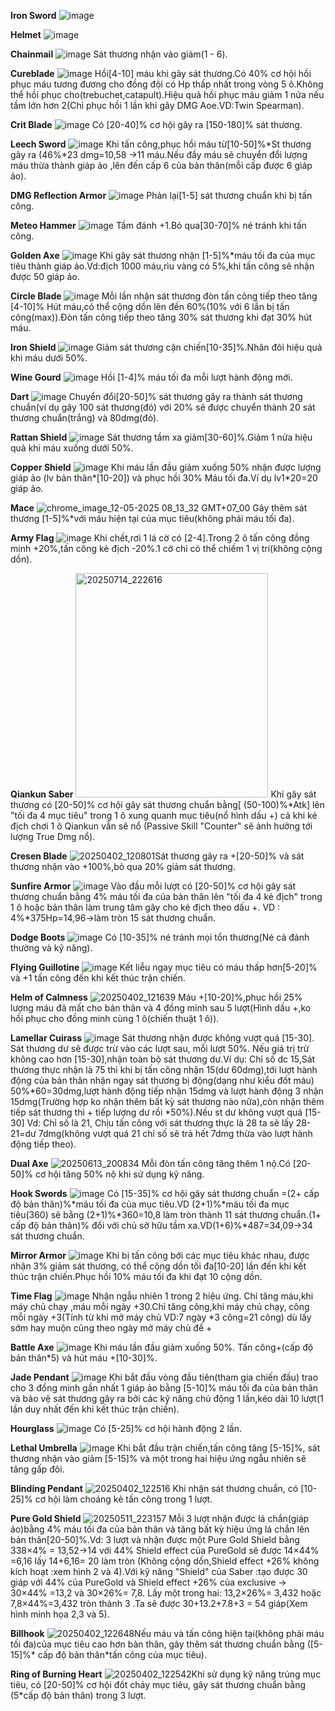 **Iron Sword**
![image](https://github.com/user-attachments/assets/ca5b2bf7-e00c-44dd-bcf3-7dd5027f77ab)


 **Helmet**
![image](https://github.com/user-attachments/assets/586878a8-dcea-46ed-a49a-5ebc92ca3072)


**Chainmail**
![image](https://github.com/user-attachments/assets/3f290778-d95f-4402-9843-e8934ce83550)   Sát thương nhận vào giảm(1 - 6).


**Cureblade**
![image](https://github.com/user-attachments/assets/8d4a91f7-68af-406f-8466-599c7bd36a04)  Hồi[4-10] máu khi gây sát thương.Có 40% cơ hội hồi phục máu tương đương cho đồng đội có Hp thấp nhất trong vòng 5 ô.Không thể hồi phục cho(trebuchet,catapult).Hiệu quả hồi phục máu giảm 1 nửa nếu tầm lớn hơn 2(Chỉ phục hồi 1 lần khi gây DMG Aoe.VD:Twin Spearman).


**Crit Blade**
![image](https://github.com/user-attachments/assets/5e0693fe-f0f9-41cf-a6d8-639daaf7b309)  Có [20-40]% cơ hội gây ra  [150-180]% sát thương.


**Leech Sword**
![image](https://github.com/user-attachments/assets/a45a86e7-8355-4995-9781-c96c4effdf6f)  Khi tấn công,phục hồi máu từ[10-50]%*St thương gây ra (46%*23 dmg=10,58 ->11 máu.Nếu đầy máu sẽ chuyển đổi lượng máu thừa thành giáp ảo ,lên đến cấp 6 của bản thân(mỗi cấp được 6 giáp ảo).


**DMG Reflection Armor**
![image](https://github.com/user-attachments/assets/c45daafa-3516-4280-be64-885dac71062d)  Phản lại[1-5] sát thương chuẩn khi bị tấn công.


**Meteo Hammer**
![image](https://github.com/user-attachments/assets/9a8b7eed-49d2-4522-92e0-f503c35cb568)  Tầm đánh +1.Bỏ qua[30-70]% né tránh khi tấn công.


**Golden Axe**
![image](https://github.com/user-attachments/assets/57dbfeb7-4b74-4700-9c5a-d771208d2509)  Khi gây sát thương nhận [1-5]%*máu tối đa của mục tiêu thành giáp ảo.Vd:địch 1000 máu,rìu vàng có 5%,khi tấn công sẽ nhận được 50 giáp ảo.


**Circle Blade**
![image](https://github.com/user-attachments/assets/e0f0d0ab-fd26-48a2-a982-696314d7c71b)  Mỗi lần nhận sát thương đòn tấn công tiếp theo tăng [4-10]% Hút máu,có thể cộng dồn lên đến 60%(10% với 6 lần bị tấn công(max)).Đòn tấn công tiếp theo tăng 30% sát thương khi đạt 30% hút máu.


**Iron Shield**
![image](https://github.com/user-attachments/assets/72076ba1-43a4-48fc-9c2b-bdefc2f3cce6)  Giảm sát thương cận chiến[10-35]%.Nhân đôi hiệu quả khi máu dưới 50%.


**Wine Gourd**
![image](https://github.com/user-attachments/assets/26db7487-4584-44d1-88c3-d0dae3041ce1)  Hồi [1-4]% máu tối đa mỗi lượt hành động mới.


**Dart**
![image](https://github.com/user-attachments/assets/5ca20953-80b0-42eb-abbb-9affd638768f)  Chuyển đổi[20-50]% sát thương gây ra thành sát thương chuẩn(ví dụ gây 100 sát thương(đỏ) với 20% sẽ được chuyển thành 20 sát thương chuẩn(trắng) và 80dmg(đỏ).


**Rattan Shield**
![image](https://github.com/user-attachments/assets/f80f20ae-2b93-4d50-843e-dfc10f9f443f)  Sát thương tầm xa giảm[30-60]%.Giảm 1 nửa hiệu quả khi máu xuống dưới 50%.

**Copper Shield**
 ![image](https://github.com/user-attachments/assets/ed985a10-04da-4030-9a4c-3082856c0238)  Khi máu lần đầu giảm xuống 50% nhận được lượng giáp ảo (lv bản thân*[10-20]) và phục hồi 30% Máu tối đa.Ví dụ lv1*20=20 giáp ảo.


**Mace**
![chrome_image_12-05-2025 08_13_32 GMT+07_00](https://github.com/user-attachments/assets/60479e05-84e6-4311-bd6b-392765d2e2e8) Gây thêm sát thương [1-5]%*với máu hiện tại của mục tiêu(không phải máu tối đa).


**Army Flag**
![image](https://github.com/user-attachments/assets/3a933eb4-87a5-47e8-9019-072b2a43e740)  Khi chết,rơi 1 lá cờ có [2-4].Trong 2 ô tấn công đồng minh +20%,tấn công kẻ địch -20%.1 cờ chỉ có thể chiếm 1 vị trí(không cộng dồn).


**Qiankun Saber**
<img width="308" height="359" alt="20250714_222616" src="https://github.com/user-attachments/assets/57abbeb1-94bc-4224-bc27-09469c53b98e" /> Khi gây sát thương có [20-50]% cơ hội gây sát thương chuẩn bằng[ (50-100)%*Atk] lên "tối đa 4 mục tiêu" trong 1 ô xung quanh mục tiêu(nổ hình dấu +) cả khi kẻ địch chơi 1 ô Qiankun vẫn sẽ nổ (Passive Skill "Counter" sẽ ảnh hưởng tới lượng True Dmg nổ).


**Cresen Blade**
![20250402_120801](https://github.com/user-attachments/assets/f0ecc194-7732-4b8a-b8a8-5564815bdc96)Sát thương gây ra +[20-50]% và sát thương nhận vào +100%,bỏ qua 20% giảm sát thương.


**Sunfire Armor**
![image](https://github.com/user-attachments/assets/99f1ed7e-8cbf-4c05-9060-05a94fcd71df)  Vào đầu mỗi lượt có [20-50]% cơ hội gây sát thương chuẩn bằng 4% máu tối đa của bản thân lên "tối đa 4 kẻ địch" trong 1 ô hoặc bản thân làm trung tâm gây cho kẻ địch theo dấu +. VD : 4%*375Hp=14,96->làm tròn 15 sát thương chuẩn.

**Dodge Boots**
![image](https://github.com/user-attachments/assets/47675273-bee0-4950-b9ac-9cdb7aee50af)  Có [10-35]% né tránh mọi tổn thương(Né cả đánh thường và kỹ năng).


**Flying Guillotine**
![image](https://github.com/user-attachments/assets/61605c33-d772-4fe3-97b3-a41fd9c4975a)  Kết liễu ngay mục tiêu có máu thấp hơn[5-20]% và +1 tấn công đến khi kết thúc trận chiến.


**Helm of Calmness**
![20250402_121639](https://github.com/user-attachments/assets/135dc673-e663-49d7-933c-90a55f8f12b5) Máu +[10-20]%,phục hồi 25% lượng máu đã mất cho bản thân và 4 đồng minh sau 5 lượt(Hình dấu +,ko hồi phục cho đồng minh cùng 1 ô(chiến thuật 1 ô)).


**Lamellar Cuirass**
![image](https://github.com/user-attachments/assets/00e9b8f4-50a7-4ff4-8fe7-1674f3642314) Sát thương nhận được không vượt quá [15-30]. Sát thương dư sẽ được trừ vào các lượt sau, mỗi lượt 50%. Nếu giá trị trừ không cao hơn [15-30],nhận toàn bộ sát thương dư.Ví dụ: Chỉ số dc 15,Sát thương thực nhận là 75 thì khi bị tấn công nhận 15(dư 60dmg),tới lượt hành động của bản thân nhận ngay sát thương bị động(dạng như kiểu đốt máu) 50%*60=30dmg,lượt hành động tiếp nhận 15dmg và lượt hành động 3 nhận 15dmg(Trường hợp ko nhận thêm bất kỳ sát thương nào nữa),còn nhận thêm tiếp sát thương thì + tiếp lượng dư rồi *50%).Nếu st dư không vượt quá [15-30] Vd: Chỉ số là 21, Chịu tấn công với sát thương thực là 28 ta sẽ lấy 28-21=dư 7dmg(không vượt quá 21 chỉ số sẽ trả hết 7dmg thừa vào lượt hành động tiếp theo).


**Dual Axe**
![20250613_200834](https://github.com/user-attachments/assets/9d401e59-f530-4392-be56-5bd591349691) Mỗi đòn tấn công tăng thêm 1 nộ.Có [20-50]% cơ hội tăng 50% nộ khi sử dụng kỹ năng.


**Hook Swords**
![image](https://github.com/user-attachments/assets/019c9285-b76f-4f0e-933c-591d897345d2)  Có [15-35]% cơ hội gây sát thương chuẩn =(2+ cấp độ bản thân)%*máu tối đa của mục tiêu.VD (2+1)%*máu tối đa mục tiêu(360) sẽ bằng (2+1)%*360=10,8 làm tròn thành 11 sát thương chuẩn.(1+ cấp độ bản thân)% đối với chủ sở hữu tầm xa.VD(1+6)%*487=34,09->34 sát thương chuẩn.

**Mirror Armor**
![image](https://github.com/user-attachments/assets/d5744405-e43e-4383-bcc1-3b8f6a06af57)  Khi bị tấn công bởi các mục tiêu khác nhau, được nhận 3% giảm sát thương, có thể cộng dồn tối đa[10-20] lần đến khi kết thúc trận chiến.Phục hồi 10% máu tối đa khi đạt 10 cộng dồn.


**Time Flag**
![image](https://github.com/user-attachments/assets/2d33a388-c257-4b68-8102-9f84a02e2528) Nhận ngẫu nhiên 1 trong 2 hiệu ứng. Chỉ tăng máu,khi máy chủ chạy ,máu mỗi ngày +30.Chỉ tăng công,khi máy chủ chạy, công mỗi ngày +3(Tính từ khi mở máy chủ VD:7 ngày *3 công=21 công) dù lấy sớm hay muộn cũng theo ngày mở máy chủ để +


**Battle Axe**
![image](https://github.com/user-attachments/assets/eab05542-ead6-4ef8-8f73-b23e26cccd7f)  Khi máu lần đầu giảm xuống 50%. Tấn công+(cấp độ bản thân*5) và hút máu +[10-30]%.


**Jade Pendant**
![image](https://github.com/user-attachments/assets/e19def8b-49b9-4472-9d69-e43fdd044748)  Khi bắt đầu vòng đầu tiên(tham gia chiến đấu) trao cho 3 đồng minh gần nhất 1 giáp ảo bằng [5-10]% máu tối đa của bản thân và bảo vệ sát thương gây ra bởi các kỹ năng chủ động 1 lần,kéo dài 10 lượt(1 lần duy nhất đến khi kết thúc trận chiến).


**Hourglass**
![image](https://github.com/user-attachments/assets/cd790aef-c7f8-4212-9fc1-ebdaca33c90e)  Có [5-25]% cơ hội hành động 2 lần.


**Lethal Umbrella**
![image](https://github.com/user-attachments/assets/8e0f9e16-f329-4b6e-845a-91785f370e1b)  Khi bắt đầu trận chiến,tấn công tăng [5-15]%, sát thương nhận vào giảm [5-15]% và một trong hai hiệu ứng ngẫu nhiên sẽ tăng gấp đôi.


**Blinding Pendant**
![20250402_122516](https://github.com/user-attachments/assets/b1790500-6800-48d7-8579-7a854ad9f464) Khi nhận sát thương chuẩn, có [10-25]% cơ hội làm choáng kẻ tấn công trong 1 lượt.


**Pure Gold Shield**
![20250511_223157](https://github.com/user-attachments/assets/8c20b2b3-ae07-4536-974b-d18ae0ae2793)
Mỗi 3 lượt nhận được lá chắn(giáp ảo)bằng 4% máu tối đa của bản thân và tăng bất kỳ hiệu ứng lá chắn lên bản thân[20-50]%.Vd: 3 lượt và nhận được một Pure Gold Shield bằng 338×4% = 13,52->14 với 44% Shield effect của PureGold  sẽ được 14×44% =6,16 lấy 14+6,16= 20 làm tròn (Không cộng dồn,Shield effect +26% không kích hoạt :xem hình 2 và 4).Với kỹ năng "Shield" của Saber :tạo được 30 giáp với 44% của PureGold và Shield effect +26% của exclusive -> 30×44% =13,2 và 30×26%= 7,8. Lấy một trong hai: 13,2×26%= 3,432 hoặc 7,8×44%=3,432 tròn thành 3 .Ta sẽ được 30+13.2+7.8+3 = 54 giáp(Xem hình minh họa 2,3 và 5).


**Billhook**
![20250402_122648](https://github.com/user-attachments/assets/f3eae7a0-1204-43ef-88eb-7ef1ce13368c)Nếu máu và tấn công hiện tại(không phải máu tối đa)của mục tiêu cao hơn bản thân, gây thêm sát thương chuẩn bằng ([5-15]%* cấp độ bản thân*tấn công của mục tiêu).


**Ring of Burning Heart**
![20250402_122542](https://github.com/user-attachments/assets/e7e1c9a4-4b9f-41ef-bb89-f72680088f8d)Khi sử dụng kỹ năng trúng mục tiêu, có [20-50]% cơ hội đốt cháy mục tiêu, gây sát thương chuẩn bằng (5*cấp độ bản thân) trong 3 lượt.
